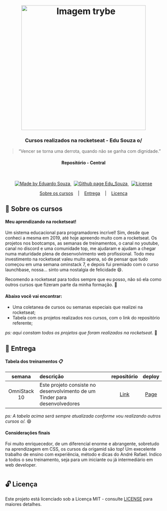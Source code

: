 <h1 align="center">
  <img align="center" alt="Imagem trybe" src="https://www.origamid.com/projetos/og-origamid.png" width="400px" />
</h1>

<h3 align="center">
  Cursos realizados na rocketseat - Edu Souza o/
</h3>

<blockquote align="center">“Vencer se torna uma derrota, quando não se ganha com dignidade.”</blockquote>

<h4 align="center">
  Repositório - Central
</h4>

<br/>

<p align="center">
  <a href="https://github.com/EduSouza-programmer"    target="_blank">
    <img alt="Made by Eduardo Souza" src="https://img.shields.io/badge/made%20by-Edu%20Souza-%23F8952D">
  </a>&nbsp;
  <a href="https://edusouza-programmer.github.io/" target="_blank">
    <img alt="Github page Edu_Souza " src="https://img.shields.io/badge/Github%20page-Edu_Souza-orange">
  </a>&nbsp;
  <a href="LICENSE" >
    <img alt="License" src="https://img.shields.io/badge/license-MIT-%23F8952D">
  </a>
</p>

<p align="center">
  <a href="#rocket-Sobre-os-cursos">Sobre os cursos</a>&nbsp; &nbsp; |&nbsp; &nbsp; 
  <a href="#postbox-Entrega"">Entrega</a>&nbsp; &nbsp; |&nbsp; &nbsp; 
  <a href="#unlock-Licença">Licença</a>
</p>

## :rocket: Sobre os cursos

#### Meu aprendizando na rocketseat!

Um sistema educacional para programadores incrível! Sim, desde que conheci a mesma em 2019, até hoje apreendo muito com a rocketseat. Os projetos nos bootcamps, as semanas de treinamentos, o canal no youtube, canal no discord e uma comunidade top, me ajudaram e ajudam a chegar numa maturidade plena de desenvolvimento web profissional. Todo meu investimento na rocketseat valeu muito apena, só de pensar que tudo começou em uma semana ominstack 7, e depois fui premiado com o curso launchbase, nossa... sinto uma nostalgia de felicidade :smile:.

Recomendo a rocketseat para todos sempre que eu posso, não só ela como outros cursos que fizeram parte da minha formação. :rocket:

#### Abaixo você vai encontrar:

- Uma coletanea de cursos ou semanas especiais que realizei na rocketseat;
- Tabela com os projetos realizados nos cursos, com o link do repositório referente;

_ps: aqui constam todos os projetos que foram realizados na rocketseat._ :running:

## :postbox: Entrega

#### Tabela dos treinamentos :clipboard:

|    semana    | descrição                                                                  | repositório |  deploy  |
| :----------: | :------------------------------------------------------------------------- | :---------: | :------: |
| OmniStack 10 | Este projeto consiste no desenvolvimento de um Tinder para desenvolvedores |  [Link]()   | [Page]() |


_ps: A tabela acima será sempre atualizada conforme vou realizando outros cursos o/._ :smile:

#### Considerações finais

Foi muito enriquecedor, de um diferencial enorme e abrangente, sobretudo na aprendizagem em CSS, os cursos da origamid são top! Um execelente trabalho de ensino com experiência, método e dicas do André Rafael. Indico a todos o seu treinamento, seja para um iniciante ou já intermediário em web developer.

#

## :unlock: Licença

Este projeto está licenciado sob a Licença MIT - consulte [LICENSE](https://opensource.org/licenses/MIT) para maiores detalhes.
